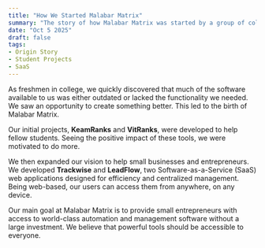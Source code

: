 ```yaml
---
title: "How We Started Malabar Matrix"
summary: "The story of how Malabar Matrix was started by a group of college freshmen to create better software for students and small businesses."
date: "Oct 5 2025"
draft: false
tags:
- Origin Story
- Student Projects
- SaaS
---
```


As freshmen in college, we quickly discovered that much of the software available to us was either outdated or lacked the functionality we needed. We saw an opportunity to create something better. This led to the birth of Malabar Matrix.

Our initial projects, **KeamRanks** and **VitRanks**, were developed to help fellow students. Seeing the positive impact of these tools, we were motivated to do more.

We then expanded our vision to help small businesses and entrepreneurs. We developed **Trackwise** and **LeadFlow**, two Software-as-a-Service (SaaS) web applications designed for efficiency and centralized management. Being web-based, our users can access them from anywhere, on any device.

Our main goal at Malabar Matrix is to provide small entrepreneurs with access to world-class automation and management software without a large investment. We believe that powerful tools should be accessible to everyone.
